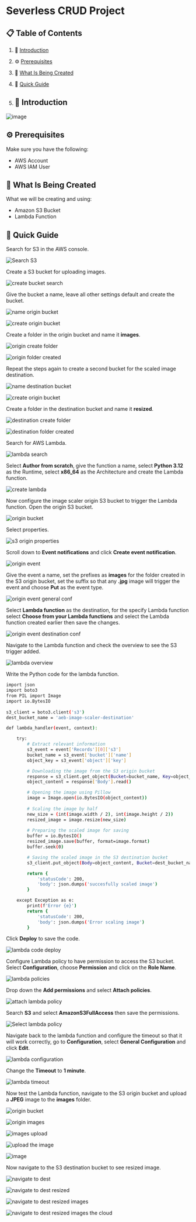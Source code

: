# Severless CRUD Project

## 📋 <a name="table">Table of Contents</a>

1. 🤖 [Introduction](#introduction)
2. ⚙️ [Prerequisites](#prerequisites)
3. 🔋 [What Is Being Created](#what-is-being-created)
4. 🤸 [Quick Guide](#quick-guide)

5. ## <a name="introduction">🤖 Introduction</a>

![image](https://github.com/user-attachments/assets/c432e301-8f60-40d9-af21-a4549a0ce356)




## <a name="prerequisites">⚙️ Prerequisites</a>

Make sure you have the following:

- AWS Account
- AWS IAM User

## <a name="what-is-being-created">🔋 What Is Being Created</a>

What we will be creating and using:

- Amazon S3 Bucket
- Lambda Function

## <a name="quick-guide">🤸 Quick Guide</a>

Search for S3 in the AWS console.

![Search S3](https://github.com/user-attachments/assets/95398f1d-6257-474d-b49a-77cb97a1b1b9)

Create a S3 bucket for uploading images.

![create bucket search](https://github.com/user-attachments/assets/2036b96c-cc53-4041-87c0-df699d85ec0d)

Give the bucket a name, leave all other settings default and create the bucket.

![name origin bucket](https://github.com/user-attachments/assets/9ea47637-0ce6-45ea-b183-7c65e5765a6f)

![create origin bucket](https://github.com/user-attachments/assets/70c0b4a2-37fa-4148-8571-9957457b00f8)

Create a folder in the origin bucket and name it **images**.

![origin create folder](https://github.com/user-attachments/assets/07417f85-09fb-44fd-935f-4d05a5211afb)

![origin folder created](https://github.com/user-attachments/assets/2e93c6df-5242-4c42-ae15-636dff402e23)

Repeat the steps again to create a second bucket for the scaled image destination.

![name destination bucket](https://github.com/user-attachments/assets/f223fc1f-6ccc-45d4-b7d2-e88ed4942de2)

![create origin bucket](https://github.com/user-attachments/assets/401867b2-fc4c-46d5-9b9e-83203d89c652)

Create a folder in the destination bucket and name it **resized**.

![destination create folder](https://github.com/user-attachments/assets/e5b819bd-47e2-4831-9bd5-eecc85e792ad)

![destination folder created](https://github.com/user-attachments/assets/04667814-438c-4458-aada-f51cd475ba10)


Search for AWS Lambda.

![lambda search](https://github.com/user-attachments/assets/2cdf007b-71e3-402b-a694-f199d6cadd21)

Select **Author from scratch**, give the function a name, select **Python 3.12** as the Runtime, select **x86_64** as the 
Architecture and create the Lambda function.

![create lambda](https://github.com/user-attachments/assets/23daad29-ecee-483e-a442-ce20e3b71a09)

Now configure the image scaler origin S3 bucket to trigger the Lambda function. Open the origin S3 bucket.

![origin bucket](https://github.com/user-attachments/assets/d8439e59-57c4-432f-a08d-49f4c61e5d78)

Select properties.

![s3 origin properties](https://github.com/user-attachments/assets/826e708e-9f13-4316-8736-959c2a2d0160)

Scroll down to **Event notifications** and click **Create event notification**.

![origin event](https://github.com/user-attachments/assets/9228958e-5b68-4483-8fbd-da506ee71073)

Give the event a name, set the prefixes as **images** for the folder created in the S3 origin bucket, set the suffix so that 
any **.jpg** image will trigger the event and choose **Put** as the event type.

![origin event general conf](https://github.com/user-attachments/assets/7a949018-b366-49ac-8dee-27d4a157df9b)

Select **Lambda function** as the destination, for the specify Lambda function select **Choose from your Lambda functions**
and select the Lambda function created earlier then save the changes.

![origin event destination conf](https://github.com/user-attachments/assets/86a1f5fd-c85f-4331-9a27-9bc36e41bf5a)

Navigate to the Lambda function and check the overview to see the S3 trigger added.

![lambda overview](https://github.com/user-attachments/assets/4d797ac0-c19c-411a-ba05-f511fd2e17c6)


Write the Python code for the lambda function.

```bash
import json
import boto3
from PIL import Image
import io.BytesIO
 
s3_client = boto3.client('s3')
dest_bucket_name = 'aeb-image-scaler-destination'

def lambda_handler(event, context):

    try:
        # Extract relevant information
        s3_event = event['Records'][0]['s3']
        bucket_name = s3_event['bucket']['name']
        object_key = s3_event['object']['key']

        # Downloading the image from the S3 origin bucket
        response = s3_client.get_object(Bucket=bucket_name, Key=object_key)
        object_content = response['Body'].read()

        # Opening the image using Pillow
        image = Image.open(io.BytesIO(object_content))
        
        # Scaling the image by half
        new_size = (int(image.width / 2), int(image.height / 2))
        resized_image = image.resize(new_size)
        
        # Preparing the scaled image for saving
        buffer = io.BytesIO()
        resized_image.save(buffer, format=image.format)
        buffer.seek(0)

        # Saving the scaled image in the S3 destination bucket
        s3_client.put_object(Body=object_content, Bucket=dest_bucket_name, Key=f'resized/{object_key}' )

        return {
            'statusCode': 200,
            'body': json.dumps('succesfully scaled image')
        }

    except Exception as e:
        print(f'Error {e}')
        return {
            'statusCode': 200,
            'body': json.dumps('Error scaling image')
        }
```

Click **Deploy** to save the code.

![lambda code deploy](https://github.com/user-attachments/assets/79bbc483-9dfd-4c78-8c65-9a20f6f5fe38)

Configure Lambda policy to have permission to access the S3 bucket. Select **Configuration**, choose **Permission** and click on the **Role Name**.

![lambda policies](https://github.com/user-attachments/assets/342c48e3-77cf-4d5c-8dc3-1b769f30262d)

Drop down the **Add permissions** and select **Attach policies**.

![attach lambda policy](https://github.com/user-attachments/assets/f7d0d28f-aecf-4aa7-b927-b5d5e58589fe)

Search **S3** and select **AmazonS3FullAccess** then save the permissions.

![Select lambda policy](https://github.com/user-attachments/assets/ed900918-7b72-4a41-a366-a543695c20fe)

Navigate back to the lambda function and configure the timeout so that it will work correctly, go to **Configuration**, select **General Configuration** and click **Edit**. 

![lambda configuration](https://github.com/user-attachments/assets/c7c2228d-9236-484a-a098-a08a656632a8)

Change the **Timeout** to **1 minute**.

![lambda timeout](https://github.com/user-attachments/assets/f3ff78ac-16c0-47a1-ac7e-58f2b0fa8a81)

Now test the Lambda function, navigate to the S3 origin bucket and upload a **JPEG** image to the **images** folder.

![origin bucket](https://github.com/user-attachments/assets/9a87eace-69af-4d89-9ac5-47d8f4fdcf35)

![origin images](https://github.com/user-attachments/assets/111922b6-2f52-4d37-b679-21079686a7f8)

![images upload](https://github.com/user-attachments/assets/a101e025-7768-41bc-927e-7703c4af50cf)

![upload the image](https://github.com/user-attachments/assets/630798ca-026b-46c5-a42f-df4e47fad213)

![image](https://github.com/user-attachments/assets/a5931138-6271-4a29-ae5f-461f40b1afe4)

Now navigate to the S3 destination bucket to see resized image.

![navigate to dest](https://github.com/user-attachments/assets/2f758c87-fb64-4c20-bbe8-833157c0fdd8)

![navigate to dest resized](https://github.com/user-attachments/assets/ee847e12-0a68-4377-927c-254495cd3cfd)

![navigate to dest resized images](https://github.com/user-attachments/assets/63c8d3b5-d57a-4a64-b8ea-403b808b9b83)

![navigate to dest resized images the cloud](https://github.com/user-attachments/assets/c22dc9b6-cdc4-4986-a21a-d878b72b0278)
